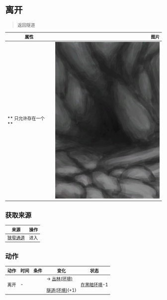 # 离开  
> 返回隧道  
  
  属性  |   图片   
 ----  |  ----:   
 ** 只允许存在一个 **  |  ![](Sprite/CaveEntrance.png)   
  
## 获取来源  
来源  |  操作  
----  |  ----  
[狭窄通道](HighChamberEntrance.md)  |  进入  
## 动作  
动作  |  时间  |  条件  |  变化  |  状态  
----  |  ----  |  ----  |  ----  |  ----  
离开<br>  |  -  |    |  → [丛林(环境)](Env_Jungle.md)<br><br>[隧道(环境)](Env_Tunnel.md)(+1)<br>  |  [在黑暗环境](InDarkPlace.md)-1  
